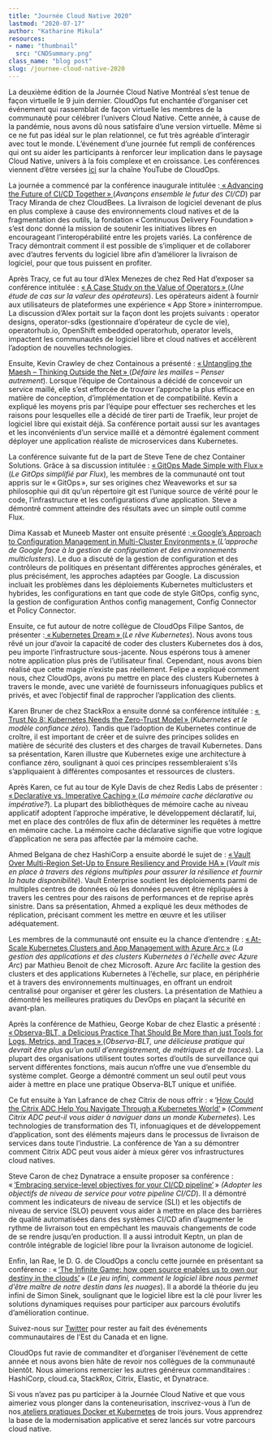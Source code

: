 ```yaml
---
title: "Journée Cloud Native 2020"
lastmod: "2020-07-17"
author: "Katharine Mikula"
resources:
- name: "thumbnail"
  src: "CNDSummary.png"
class_name: "blog post"
slug: /journee-cloud-native-2020
---
```


<p>La deuxième édition de la Journée Cloud Native Montréal s’est tenue de façon virtuelle le 9&nbsp;juin dernier. CloudOps fut enchantée d’organiser cet événement qui rassemblait de façon virtuelle les membres de la communauté pour célébrer l’univers Cloud Native. Cette année, à cause de la pandémie, nous avons dû nous satisfaire d’une version virtuelle. Même si ce ne fut pas idéal sur le plan relationnel, ce fut très agréable d’interagir avec tout le monde. L’événement d’une journée fut rempli de conférences qui ont su aider les participants à renforcer leur implication dans le paysage Cloud Native, univers à la fois complexe et en croissance. Les conférences viennent d’être versées <a href="https://www.youtube.com/playlist?list=PLCfLScXpEyAQ0k9pNr8SlGK42CSd-buYv">ici</a> sur la chaîne YouTube de CloudOps.</p>

<p>La journée a commencé par la conférence inaugurale intitulée&nbsp;:<a href="https://www.youtube.com/watch?v=3N9cWK_PvyE&amp;list=PLCfLScXpEyAQ0k9pNr8SlGK42CSd-buYv&amp;index=1"> «&thinsp;Advancing the Future of CI/CD Together&thinsp;» </a>(<em>Avançons ensemble le futur des CI/CD</em>) par Tracy Miranda de chez CloudBees. La livraison de logiciel devenant de plus en plus complexe à cause des environnements cloud natives et de la fragmentation des outils, la fondation «&thinsp;Continuous Delivery Foundation&thinsp;» s’est donc donné la mission de soutenir les initiatives libres en encourageant l’interopérabilité entre les projets variés. La conférence de Tracy démontrait comment il est possible de s’impliquer et de collaborer avec d’autres fervents du logiciel libre afin d’améliorer la livraison de logiciel, pour que tous puissent en profiter.</p>

<p>Après Tracy, ce fut au tour d’Alex Menezes de chez Red Hat d’exposer sa conférence intitulée&nbsp;: <a href="https://www.youtube.com/watch?v=iQ8UfBco9bg&amp;list=PLCfLScXpEyAQ0k9pNr8SlGK42CSd-buYv&amp;index=2">«&thinsp;A Case Study on the Value of Operators&thinsp;» </a>(<em>Une étude de cas sur la valeur des opérateurs</em>). Les opérateurs aident à fournir aux utilisateurs de plateformes une expérience «&thinsp;App Store&thinsp;» ininterrompue. La discussion d’Alex portait sur la façon dont les projets suivants&nbsp;: operator designs, operator-sdks (gestionnaire d’opérateur de cycle de vie), operatorhub.io, OpenShift embedded operatorhub, operator levels, impactent les communautés de logiciel libre et cloud natives et accélèrent l’adoption de nouvelles technologies.&nbsp;</p>

<p>Ensuite, Kevin Crawley de chez Containous a présenté&nbsp;: <a href="https://www.youtube.com/watch?v=bGtVpNNYisE&amp;list=PLCfLScXpEyAQ0k9pNr8SlGK42CSd-buYv&amp;index=3">«&thinsp;Untangling the Maesh – Thinking Outside the Net&thinsp;» </a>(<em>Défaire les mailles – Penser autrement</em>). Lorsque l’équipe de Containous a décidé de concevoir un service maillé, elle s’est efforcée de trouver l’approche la plus efficace en matière de conception, d’implémentation et de compatibilité. Kevin a expliqué les moyens pris par l’équipe pour effectuer ses recherches et les raisons pour lesquelles elle a décidé de tirer parti de Traefik, leur projet de logiciel libre qui existait déjà. Sa conférence portait aussi sur les avantages et les inconvénients d’un service maillé et a démontré également comment déployer une application réaliste de microservices dans Kubernetes.&nbsp;</p>

<p>La conférence suivante fut de la part de Steve Tene de chez Container Solutions. Grâce à sa discussion intitulée&nbsp;: <a href="https://www.youtube.com/watch?v=ivclxx7gbbs&amp;list=PLCfLScXpEyAQ0k9pNr8SlGK42CSd-buYv&amp;index=4">«&thinsp;GitOps Made Simple with Flux&thinsp;»</a> (<em>Le GitOps simplifié par Flux</em>), les membres de la communauté ont tout appris sur le «&thinsp;GitOps&thinsp;», sur ses origines chez Weaveworks et sur sa philosophie qui dit qu’un répertoire git est l’unique source de vérité pour le code, l’infrastructure et les configurations d’une application. Steve a démontré comment atteindre des résultats avec un simple outil comme Flux.&nbsp;</p>

<p>Dima Kassab et Muneeb Master ont ensuite présenté&nbsp;:<a href="https://www.youtube.com/watch?v=xhC5LZd5Nc4&amp;list=PLCfLScXpEyAQ0k9pNr8SlGK42CSd-buYv&amp;index=5"> «&thinsp;Google’s Approach to Configuration Management in Multi-Cluster Environments&thinsp;» </a>(<em>L’approche de Google face à la gestion de configuration et des environnements multiclusters</em>). Le duo a discuté de la gestion de configuration et des contrôleurs de politiques en présentant différentes approches générales, et plus précisément, les approches adaptées par Google. La discussion incluait les problèmes dans les déploiements Kubernetes multiclusters et hybrides, les configurations en tant que code de style GitOps, config sync, la gestion de configuration Anthos config management, Config Connector et Policy Connector.&nbsp;</p>

<p>Ensuite, ce fut autour de notre collègue de CloudOps Filipe Santos, de présenter&nbsp;:<a href="https://www.youtube.com/watch?v=cAXf7e-y4zw&amp;list=PLCfLScXpEyAQ0k9pNr8SlGK42CSd-buYv&amp;index=11"> «&thinsp;Kubernetes Dream&thinsp;» </a>(<em>Le rêve Kubernetes</em>). Nous avons tous rêvé un jour d’avoir la capacité de coder des clusters Kubernetes dos à dos, peu importe l’infrastructure sous-jacente. Nous espérons tous à amener notre application plus près de l’utilisateur final. Cependant, nous avons bien réalisé que cette magie n’existe pas réellement. Felipe a expliqué comment nous, chez CloudOps, avons pu mettre en place des clusters Kubernetes à travers le monde, avec une variété de fournisseurs infonuagiques publics et privés, et avec l’objectif final de rapprocher l’application des clients.</p>

<p>Karen Bruner de chez StackRox a ensuite donné sa conférence intitulée&nbsp;: <a href="https://www.youtube.com/watch?v=rkbCBVXnVUQ&amp;list=PLCfLScXpEyAQ0k9pNr8SlGK42CSd-buYv&amp;index=8">«&thinsp;Trust No 8: Kubernetes Needs the Zero-Trust Model&thinsp;» </a>(<em>Kubernetes et le modèle confiance zéro</em>). Tandis que l’adoption de Kubernetes continue de croître, il est important de créer et de suivre des principes solides en matière de sécurité des clusters et des charges de travail Kubernetes. Dans sa présentation, Karen illustre que Kubernetes exige une architecture à confiance zéro, soulignant à quoi ces principes ressembleraient s’ils s’appliquaient à différentes composantes et ressources de clusters.&nbsp;</p>

<p>Après Karen, ce fut au tour de Kyle Davis de chez Redis Labs de présenter&nbsp;: <a href="https://www.youtube.com/watch?v=MQoMdeSxMLA&amp;list=PLCfLScXpEyAQ0k9pNr8SlGK42CSd-buYv&amp;index=13">«&thinsp;Declarative vs. Imperative Caching&thinsp;» </a>(<em>La mémoire cache déclarative ou impérative?</em>). La plupart des bibliothèques de mémoire cache au niveau applicatif adoptent l’approche impérative, le développement déclaratif, lui, met en place des contrôles de flux afin de déterminer les requêtes à mettre en mémoire cache. La mémoire cache déclarative signifie que votre logique d’application ne sera pas affectée par la mémoire cache.</p>

<p>Ahmed Belgana de chez HashiCorp a ensuite abordé le sujet de&nbsp;: <a href="https://www.youtube.com/watch?v=-KO2qK5OT3U&amp;list=PLCfLScXpEyAQ0k9pNr8SlGK42CSd-buYv&amp;index=6">«&thinsp;Vault Over Multi-Region Set-Up to Ensure Resiliency and Provide HA&thinsp;» </a>(<em>Vault mis en place à travers des régions multiples pour assurer la résilience et fournir la haute disponibilité</em>). Vault Enterprise soutient les déploiements parmi de multiples centres de données où les données peuvent être répliquées à travers les centres pour des raisons de performances et de reprise après sinistre. Dans sa présentation, Ahmed a expliqué les deux méthodes de réplication, précisant comment les mettre en œuvre et les utiliser adéquatement.</p>

<p>Les membres de la communauté ont ensuite eu la chance d’entendre&nbsp;: <a href="https://www.youtube.com/watch?v=HJ9uCj8MWyw&amp;list=PLCfLScXpEyAQ0k9pNr8SlGK42CSd-buYv&amp;index=12">«&thinsp;At-Scale Kubernetes Clusters and App Management with Azure Arc&thinsp;»</a> (<em>La gestion des applications et des clusters Kubernetes à l’échelle avec Azure Arc</em>) par Mathieu Benoit de chez Microsoft. Azure Arc facilite la gestion des clusters et des applications Kubernetes à l’échelle, sur place, en périphérie et à travers des environnements multinuages, en offrant un endroit centralisé pour organiser et gérer les clusters. La présentation de Mathieu a démontré les meilleures pratiques du DevOps en plaçant la sécurité en avant-plan.&nbsp;</p>

<p>Après la conférence de Mathieu, George Kobar de chez Elastic a présenté&nbsp;: <a href="https://www.youtube.com/watch?v=UlZEiQ5HXps&amp;list=PLCfLScXpEyAQ0k9pNr8SlGK42CSd-buYv&amp;index=9">«&thinsp;Observa-BLT, a Delicious Practice That Should Be More than just Tools for Logs, Metrics, and Traces&thinsp;» </a>(<em>Observa-BLT, une délicieuse pratique qui devrait être plus qu’un outil d’enregistrement, de métriques et de traces</em>). La plupart des organisations utilisent toutes sortes d’outils de surveillance qui servent différentes fonctions, mais aucun n’offre une vue d’ensemble du système complet. George a démontré comment un seul outil peut vous aider à mettre en place une pratique Observa-BLT unique et unifiée.</p>

<p>Ce fut ensuite à Yan Lafrance de chez Citrix de nous offrir&nbsp;: «&thinsp;‘<a href="https://www.youtube.com/watch?v=yuPNmYenwCo&amp;list=PLCfLScXpEyAQ0k9pNr8SlGK42CSd-buYv&amp;index=7">How Could the Citrix ADC Help You Navigate Through a Kubernetes World’</a>&thinsp;» (<em>Comment Citrix ADC peut-il vous aider à naviguer dans un monde Kubernetes</em>). Les technologies de transformation des TI, infonuagiques et de développement d’application, sont des éléments majeurs dans le processus de livraison de services dans toute l’industrie. La conférence de Yan a su démontrer comment Citrix ADC peut vous aider à mieux gérer vos infrastructures cloud natives.</p>

<p>Steve Caron de chez Dynatrace a ensuite proposer sa conférence&nbsp;: «&thinsp;<a href="https://www.youtube.com/watch?v=9BW6sl5HoIA&amp;list=PLCfLScXpEyAQ0k9pNr8SlGK42CSd-buYv&amp;index=10">‘Embracing service-level objectives for your CI/CD pipeline’</a>&thinsp;» <em>(Adopter les objectifs de niveau de service pour votre pipeline CI/CD</em>). Il a démontré comment les indicateurs de niveau de service (SLI) et les objectifs de niveau de service (SLO) peuvent vous aider à mettre en place des barrières de qualité automatisées dans des systèmes CI/CD afin d’augmenter le rythme de livraison tout en empêchant les mauvais changements de code de se rendre jusqu’en production. Il a aussi introduit Keptn, un plan de contrôle intégrable de logiciel libre pour la livraison autonome de logiciel.</p>

<p>Enfin, Ian Rae, le D.&nbsp;G. de CloudOps a conclu cette journée en présentant sa conférence&nbsp;: «&thinsp;<a href="https://www.youtube.com/watch?v=X2WOkt6N8eE&amp;list=PLCfLScXpEyAQ0k9pNr8SlGK42CSd-buYv&amp;index=14">‘The Infinite Game: how open source enables us to own our destiny in the clouds’</a>&thinsp;» (<em>Le jeu infini, comment le logiciel libre nous permet d’être maître de notre destin dans les nuages</em>). Il a abordé la théorie du jeu infini de Simon Sinek, soulignant que le logiciel libre est la clé pour livrer les solutions dynamiques requises pour participer aux parcours évolutifs d’amélioration continue.&nbsp;</p><p>Suivez-nous sur <a href="https://twitter.com/CloudNativeCA">Twitter</a>&nbsp;pour rester au fait des événements communautaires de l’Est du Canada et en ligne.</p>

<p>CloudOps fut ravie de commanditer et d’organiser l’événement de cette année et nous avons bien hâte de revoir nos collègues de la communauté bientôt. Nous aimerions remercier les autres généreux commanditaires&nbsp;: HashiCorp, cloud.ca, StackRox, Citrix, Elastic, et Dynatrace.</p>

<p>Si vous n’avez pas pu participer à la Journée Cloud Native et que vous aimeriez vous plonger dans la conteneurisation, inscrivez-vous à l’un de nos<a href="https://www.cloudops.com/fr/ateliers/"> ateliers pratiques Docker et Kubernetes</a> de trois jours. Vous apprendrez la base de la modernisation applicative et serez lancés sur votre parcours cloud native.</p>